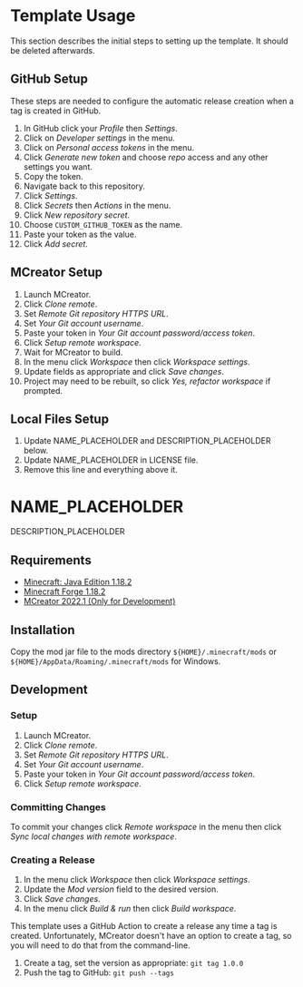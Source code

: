 # Template Usage
This section describes the initial steps to setting up the template. It should be deleted afterwards.

## GitHub Setup
These steps are needed to configure the automatic release creation when a tag is created in GitHub.
1. In GitHub click your _Profile_ then _Settings_.
2. Click on _Developer settings_ in the menu.
3. Click on _Personal access tokens_ in the menu.
4. Click _Generate new token_ and choose _repo_ access and any other settings you want.
5. Copy the token.
6. Navigate back to this repository.
7. Click _Settings_.
8. Click _Secrets_ then _Actions_ in the menu.
9. Click _New repository secret_.
10. Choose `CUSTOM_GITHUB_TOKEN` as the name.
11. Paste your token as the value.
12. Click _Add secret_.

## MCreator Setup
1. Launch MCreator.
2. Click _Clone remote_.
3. Set _Remote Git repository HTTPS URL_.
4. Set _Your Git account username_.
5. Paste your token in _Your Git account password/access token_.
6. Click _Setup remote workspace_.
7. Wait for MCreator to build.
8. In the menu click _Workspace_ then click _Workspace settings_.
9. Update fields as appropriate and click _Save changes_.
10. Project may need to be rebuilt, so click _Yes, refactor workspace_ if prompted.

## Local Files Setup
1. Update NAME_PLACEHOLDER and DESCRIPTION_PLACEHOLDER below.
2. Update NAME_PLACEHOLDER in LICENSE file.
3. Remove this line and everything above it.

# NAME_PLACEHOLDER
DESCRIPTION_PLACEHOLDER

## Requirements
* [Minecraft: Java Edition 1.18.2](https://www.minecraft.net/en-us/store/minecraft-java-edition)
* [Minecraft Forge 1.18.2](https://files.minecraftforge.net/net/minecraftforge/forge/index_1.18.2.html)
* [MCreator 2022.1 (Only for Development)](https://mcreator.net/)

## Installation
Copy the mod jar file to the mods directory `${HOME}/.minecraft/mods` or `${HOME}/AppData/Roaming/.minecraft/mods` for Windows.

## Development

### Setup
1. Launch MCreator.
2. Click _Clone remote_.
3. Set _Remote Git repository HTTPS URL_.
4. Set _Your Git account username_.
5. Paste your token in _Your Git account password/access token_.
6. Click _Setup remote workspace_.

### Committing Changes
To commit your changes click _Remote workspace_ in the menu then click _Sync local changes with remote workspace_.

### Creating a Release
1. In the menu click _Workspace_ then click _Workspace settings_.
2. Update the _Mod version_ field to the desired version.
3. Click _Save changes_.
4. In the menu click _Build & run_ then click _Build workspace_.

This template uses a GitHub Action to create a release any time a tag is created. Unfortunately, MCreator doesn't 
have an option to create a tag, so you will need to do that from the command-line.
1. Create a tag, set the version as appropriate: `git tag 1.0.0`
2. Push the tag to GitHub: `git push --tags`